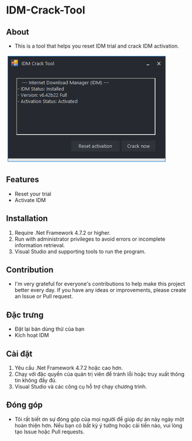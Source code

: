 # IDM-Crack-Tool

## About
- This is a tool that helps you reset IDM trial and crack IDM activation.

![image](https://github.com/Khanh779/IDM-Crack-Tool/blob/master/ScreenShot/screenshot_0.png)

## Features
- Reset your trial
- Activate IDM

## Installation
1. Require .Net Framework 4.7.2 or higher.
2. Run with administrator privileges to avoid errors or incomplete information retrieval.
3. Visual Studio and supporting tools to run the program.

## Contribution
- I'm very grateful for everyone's contributions to help make this project better every day. If you have any ideas or improvements, please create an Issue or Pull request.


## Đặc trưng
- Đặt lại bản dùng thử của bạn
- Kích hoạt IDM

## Cài đặt
1. Yêu cầu .Net Framework 4.7.2 hoặc cao hơn.
2. Chạy với đặc quyền của quản trị viên để tránh lỗi hoặc truy xuất thông tin không đầy đủ.
3. Visual Studio và các công cụ hỗ trợ chạy chương trình.

## Đóng góp
- Tôi rất biết ơn sự đóng góp của mọi người để giúp dự án này ngày một hoàn thiện hơn. Nếu bạn có bất kỳ ý tưởng hoặc cải tiến nào, vui lòng tạo Issue hoặc Pull requests.
